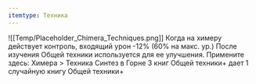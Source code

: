 ```yaml
---
itemtype: Техника
---
```

![[Temp/Placeholder_Chimera_Techniques.png]]
Когда на химеру действует контроль, входящий урон -12% (60% на макс. ур.) После изучения Общей техники используется для ее улучшения. Примените здесь: Химера > Техника Синтез в Горне 3 книг Общей техники+ дает 1 случайную книгу Общей техники+
